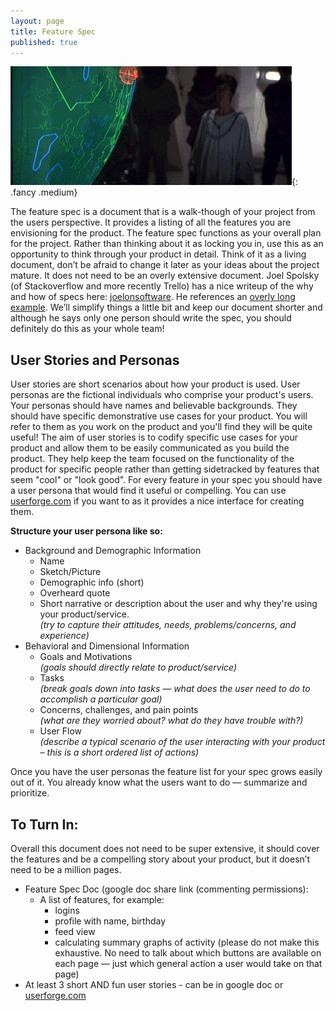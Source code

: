 ```yaml
---
layout: page
title: Feature Spec
published: true
---
```



![](img/feature_spec.gif){: .fancy .medium}

The feature spec is a document that is a walk-though of your project from the users perspective. It provides a listing of all the features you are envisioning for the product. The feature spec functions as your overall plan for the project. Rather than thinking about it as locking you in, use this as an opportunity to think through your product in detail. Think of it as a living document, don’t be afraid to change it later as your ideas about the project mature. It does not need to be an overly extensive document. Joel Spolsky (of Stackoverflow and more recently Trello) has a nice writeup of the why and how of specs here: [joelonsoftware](http://www.joelonsoftware.com/articles/fog0000000035.html). He references an [overly long example](http://www.joelonsoftware.com/articles/WhatTimeIsIt.html). We’ll simplify things a little bit and keep our document shorter and although he says only one person should write the spec, you should definitely do this as your whole team!

## User Stories and Personas

User stories are short scenarios about how your product is used.  User personas are the fictional individuals who comprise your product's users.  Your personas should have names and believable backgrounds.  They should have specific demonstrative use cases for your product.  You will refer to them as you work on the product and you'll find they will be quite useful!  The aim of user stories is to codify specific use cases for your product and allow them to be easily communicated as you build the product.  They help keep the team focused on the functionality of the product for specific people rather than getting sidetracked by features that seem "cool" or "look good".  For every feature in your spec you should have a user persona that would find it useful or compelling. You can use [userforge.com](http://userforge.com) if you want to as it provides a nice interface for creating them.

__Structure your user persona like so:__

* Background and Demographic Information
  * Name
  * Sketch/Picture
  * Demographic info (short)
  * Overheard quote
  * Short narrative or description about the user and why they're using your product/service.
    <br>*(try to capture their attitudes, needs, problems/concerns, and experience)*
* Behavioral and Dimensional Information
  * Goals and Motivations
    <br>*(goals should directly relate to product/service)*
  * Tasks
    <br>*(break goals down into tasks — what does the user need to do to accomplish a particular goal)*
  * Concerns, challenges, and pain points
    <br>*(what are they worried about? what do they have trouble with?)*
  * User Flow
    <br>*(describe a typical scenario of the user interacting with your product – this is a short ordered list of actions)*


Once you have the user personas the feature list for your spec grows easily out of it.  You already know what the users want to do — summarize and prioritize.


## To Turn In:

Overall this document does not need to be super extensive, it should cover the features and be a compelling story about your product, but it doesn’t need to be a million pages.

* Feature Spec Doc (google doc share link (commenting permissions):
  * A list of features, for example:
    * logins
    * profile with name, birthday
    * feed view
    * calculating summary graphs of activity
    (please do not make this exhaustive. No need to talk about which buttons are available on each page — just which general action a user would take on that page)
* At least 3 short AND fun user stories - can be in google doc or [userforge.com](http://userforge.com)
